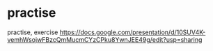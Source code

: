 # practise
practise, exercise
https://docs.google.com/presentation/d/10SUV4K-vemhWsojwFBzcQmMucmCYzCPku8YwnJEE49g/edit?usp=sharing
